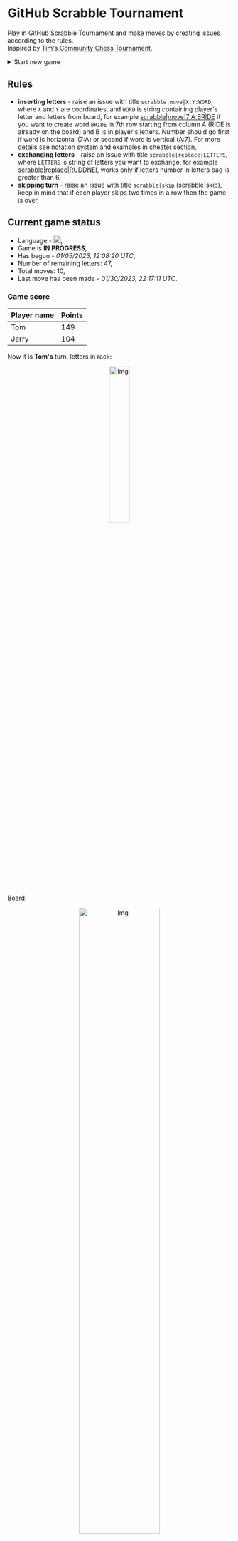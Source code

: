 
# GitHub Scrabble Tournament
Play in GitHub Scrabble Tournament and make moves by creating issues according to the rules.    
Inspired by [Tim's Community Chess Tournament](https://github.com/timburgan/).

<details>
  <summary>Start new game</summary>
  
 
 - [GB](https://github.com/radosz99/radosz99/issues/new?title=scrabble%7Cinit%7CGB&body=Just+push+%27Submit+new+issue%27+or+update+with+your+move)  ![](https://raw.githubusercontent.com/radosz99/radosz99/main/flags/GB.png)
 - [PL](https://github.com/radosz99/radosz99/issues/new?title=scrabble%7Cinit%7CPL&body=Just+push+%27Submit+new+issue%27+or+update+with+your+move)  ![](https://raw.githubusercontent.com/radosz99/radosz99/main/flags/PL.png)
 - [ES](https://github.com/radosz99/radosz99/issues/new?title=scrabble%7Cinit%7CES&body=Just+push+%27Submit+new+issue%27+or+update+with+your+move)  ![](https://raw.githubusercontent.com/radosz99/radosz99/main/flags/ES.png)
 - [DE](https://github.com/radosz99/radosz99/issues/new?title=scrabble%7Cinit%7CDE&body=Just+push+%27Submit+new+issue%27+or+update+with+your+move)  ![](https://raw.githubusercontent.com/radosz99/radosz99/main/flags/DE.png)
 - [FR](https://github.com/radosz99/radosz99/issues/new?title=scrabble%7Cinit%7CFR&body=Just+push+%27Submit+new+issue%27+or+update+with+your+move)  ![](https://raw.githubusercontent.com/radosz99/radosz99/main/flags/FR.png)
</details>
        

## Rules
 - **inserting letters** - raise an issue with title `scrabble|move|X:Y:WORD`, where `X` and `Y` are coordinates, and `WORD` is string containing player's letter and letters from board, for example [scrabble&#124;move&#124;7:A:BRIDE](https://github.com/radosz99/radosz99/issues/new?title=scrabble%7Cmove%7C7%3AA%3ABRIDE&body=Just+push+%27Submit+new+issue%27+or+update+with+your+move) if you want to create word `BRIDE` in 7th row starting from column A (RIDE is already on the board) and B is in player's letters. Number should go first if word is horizontal (7:A) or second if word is vertical (A:7). For more details see [notation system](https://en.wikipedia.org/wiki/Scrabble#Notation_system) and examples in [cheater section](#cheater),
 - **exchanging letters** - raise an issue with title `scrabble|replace|LETTERS`, where `LETTERS` is string of letters you want to exchange, for example [scrabble&#124;replace&#124;RUDDNEI](https://github.com/radosz99/radosz99/issues/new?title=scrabble%7Creplace%7CRUDDNEI&body=Just+push+%27Submit+new+issue%27+or+update+with+your+move), works only if letters number in letters bag is greater than 6,
 - **skipping turn** - raise an issue with title `scrabble|skip` ([scrabble&#124;skip](https://github.com/radosz99/radosz99/issues/new?title=scrabble%7Cskip&body=Just+push+%27Submit+new+issue%27+or+update+with+your+move)), keep in mind that if each player skips two times in a row then the game is over,

## Current game status
 - Language - ![](https://raw.githubusercontent.com/radosz99/radosz99/main/flags/GB.png),
 - Game is **IN PROGRESS**,
 - Has begun - *01/05/2023, 12:08:20 UTC*,
 - Number of remaining letters: 47,
 - Total moves: 10,
 - Last move has been made - *01/30/2023, 22:17:11 UTC*.
    
### Game score
| Player name | Points |
 | - | - |  
| Tom | 149
| Jerry | 104

Now it is **Tom's** turn, letters in rack:
<p align="center">
    <img src="https://raw.githubusercontent.com/radosz99/radosz99/main/rack.png" width=30% alt="Img"/>
</p>

Board:
<p align="center">
<img src="https://raw.githubusercontent.com/radosz99/radosz99/main/board.png" width=60% alt="Img"/>
</p>
    
## User leaderboard
| Moves | Who | Points |
| - | - | - |
| 9 | [@radosz99](github.com/radosz99)| 233
| 1 | [@pieetrus](github.com/pieetrus)| 20

<a name="cheater"></a>
## Cheater section  
Try out my algorithm and check the moves that were found based on the state of the board and rack. :cowboy_hat_face:
<details>
  <summary>Reveal some fancy moves :)</summary>
  
  | Id | Move | Points |
  | - | - | - |  
|1 | [J:2:intruded](https://github.com/radosz99/radosz99/issues/new?title=scrabble%7Cmove%7CJ%3A2%3Aintruded&body=Just+push+%27Submit+new+issue%27+or+update+with+your+move) | 66 
|2 | [2:E:unridden](https://github.com/radosz99/radosz99/issues/new?title=scrabble%7Cmove%7C2%3AE%3Aunridden&body=Just+push+%27Submit+new+issue%27+or+update+with+your+move) | 63 
|3 | [N:0:funded](https://github.com/radosz99/radosz99/issues/new?title=scrabble%7Cmove%7CN%3A0%3Afunded&body=Just+push+%27Submit+new+issue%27+or+update+with+your+move) | 30 
|4 | [N:0:friend](https://github.com/radosz99/radosz99/issues/new?title=scrabble%7Cmove%7CN%3A0%3Afriend&body=Just+push+%27Submit+new+issue%27+or+update+with+your+move) | 28 
|5 | [N:0:fuddier](https://github.com/radosz99/radosz99/issues/new?title=scrabble%7Cmove%7CN%3A0%3Afuddier&body=Just+push+%27Submit+new+issue%27+or+update+with+your+move) | 28 
|6 | [N:0:finder](https://github.com/radosz99/radosz99/issues/new?title=scrabble%7Cmove%7CN%3A0%3Afinder&body=Just+push+%27Submit+new+issue%27+or+update+with+your+move) | 24 
|7 | [N:0:funder](https://github.com/radosz99/radosz99/issues/new?title=scrabble%7Cmove%7CN%3A0%3Afunder&body=Just+push+%27Submit+new+issue%27+or+update+with+your+move) | 24 
|8 | [N:0:fundie](https://github.com/radosz99/radosz99/issues/new?title=scrabble%7Cmove%7CN%3A0%3Afundie&body=Just+push+%27Submit+new+issue%27+or+update+with+your+move) | 24 
|9 | [2:I:dinned](https://github.com/radosz99/radosz99/issues/new?title=scrabble%7Cmove%7C2%3AI%3Adinned&body=Just+push+%27Submit+new+issue%27+or+update+with+your+move) | 20 
|10 | [2:I:dunned](https://github.com/radosz99/radosz99/issues/new?title=scrabble%7Cmove%7C2%3AI%3Adunned&body=Just+push+%27Submit+new+issue%27+or+update+with+your+move) | 20 
</details>
    
## Latest moves
<details>
<summary>Show 10 latest moves</summary>
  
  
  | Id | Type | Move / Letters to replace | Created words / New letters | Date | Points | Player | Who |
  | - | - | - | - | - | - | - | - |
|9| INSERT | 0:L:jafa | ['JAFA'] | 01/30/2023, 22:17:11 UTC | 42 | Jerry | [@radosz99](github.com/radosz99) |
|8| INSERT | L:0:janty | ['JANTY'] | 01/30/2023, 22:16:22 UTC | 46 | Tom | [@radosz99](github.com/radosz99) |
|7| INSERT | 4:H:putty | ['PUTTY'] | 01/10/2023, 16:39:07 UTC | 20 | Jerry | [@pieetrus](github.com/pieetrus) |
|6| INSERT | E:10:flam | ['FLAM'] | 01/06/2023, 18:46:43 UTC | 18 | Tom | [@radosz99](github.com/radosz99) |
|5| INSERT | 12:C:knave | ['KNAVE'] | 01/06/2023, 18:31:03 UTC | 24 | Jerry | [@radosz99](github.com/radosz99) |
|4| INSERT | G:7:excuse | ['EXCUSE'] | 01/06/2023, 18:18:15 UTC | 24 | Tom | [@radosz99](github.com/radosz99) |
|3| INSERT | H:4:pont | ['PONT'] | 01/06/2023, 18:15:05 UTC | 6 | Jerry | [@radosz99](github.com/radosz99) |
|2| INSERT | 5:E:dzho | ['DZHO'] | 01/06/2023, 18:05:19 UTC | 37 | Tom | [@radosz99](github.com/radosz99) |
|1| INSERT | E:4:adios | ['ADIOS'] | 01/05/2023, 13:12:45 UTC | 12 | Jerry | [@radosz99](github.com/radosz99) |
|0| INSERT | 7:D:volet | ['VOLET'] | 01/05/2023, 12:11:23 UTC | 24 | Tom | [@radosz99](github.com/radosz99) |
</details>
    